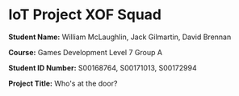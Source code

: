 # IoT Project XOF Squad

**Student Name:** William McLaughlin, Jack Gilmartin, David Brennan

**Course:** Games Development Level 7 Group A

**Student ID Number:** S00168764, S00171013, S00172994

**Project Title:** Who's at the door?
